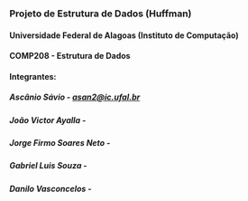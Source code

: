 ### Projeto de Estrutura de Dados (Huffman)

#### Universidade Federal de Alagoas (Instituto de Computação)
#### COMP208 - Estrutura de Dados
#### Integrantes:
  ##### Ascânio Sávio - asan2@ic.ufal.br
  ##### João Victor Ayalla - 
  ##### Jorge Firmo Soares Neto - 
  ##### Gabriel Luis Souza -
  ##### Danilo Vasconcelos -
